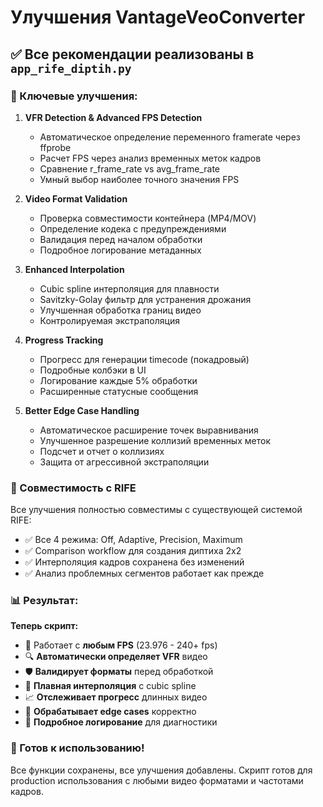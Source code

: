 # Улучшения VantageVeoConverter

## ✅ Все рекомендации реализованы в `app_rife_diptih.py`

### 🎯 Ключевые улучшения:

1. **VFR Detection & Advanced FPS Detection**
   - Автоматическое определение переменного framerate через ffprobe
   - Расчет FPS через анализ временных меток кадров  
   - Сравнение r_frame_rate vs avg_frame_rate
   - Умный выбор наиболее точного значения FPS

2. **Video Format Validation**
   - Проверка совместимости контейнера (MP4/MOV)
   - Определение кодека с предупреждениями
   - Валидация перед началом обработки
   - Подробное логирование метаданных

3. **Enhanced Interpolation**
   - Cubic spline интерполяция для плавности
   - Savitzky-Golay фильтр для устранения дрожания
   - Улучшенная обработка границ видео
   - Контролируемая экстраполяция

4. **Progress Tracking**
   - Прогресс для генерации timecode (покадровый)
   - Подробные колбэки в UI
   - Логирование каждые 5% обработки
   - Расширенные статусные сообщения

5. **Better Edge Case Handling**
   - Автоматическое расширение точек выравнивания
   - Улучшенное разрешение коллизий временных меток
   - Подсчет и отчет о коллизиях
   - Защита от агрессивной экстраполяции

### 🔧 Совместимость с RIFE

Все улучшения полностью совместимы с существующей системой RIFE:
- ✅ Все 4 режима: Off, Adaptive, Precision, Maximum
- ✅ Comparison workflow для создания диптиха 2x2
- ✅ Интерполяция кадров сохранена без изменений
- ✅ Анализ проблемных сегментов работает как прежде

### 📊 Результат:

**Теперь скрипт:**
- 🎯 Работает с **любым FPS** (23.976 - 240+ fps)
- 🔍 **Автоматически определяет VFR** видео
- 🛡️ **Валидирует форматы** перед обработкой
- 🎨 **Плавная интерполяция** с cubic spline
- 📈 **Отслеживает прогресс** длинных видео
- 🔧 **Обрабатывает edge cases** корректно
- 📝 **Подробное логирование** для диагностики

### 🚀 Готов к использованию!

Все функции сохранены, все улучшения добавлены. Скрипт готов для production использования с любыми видео форматами и частотами кадров.